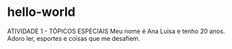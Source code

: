 # hello-world
ATIVIDADE 1 - TÓPICOS ESPECIAIS
Meu nome é Ana Luisa e tenho 20 anos.
Adoro ler, esportes e coisas que me desafiem. 
